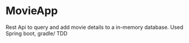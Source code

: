 # MovieApp

Rest Api to query and add movie details to a in-memory database. Used Spring boot, gradle/ TDD
